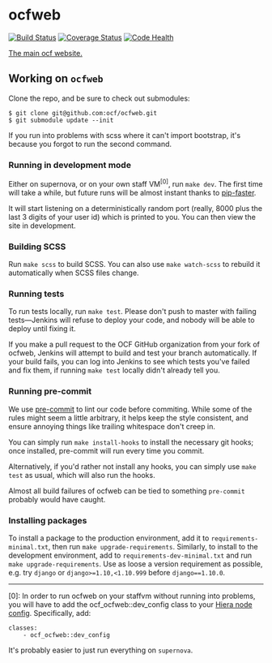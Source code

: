 ocfweb
==========
[![Build Status](https://jenkins.ocf.berkeley.edu/buildStatus/icon?job=ocfweb/master)](https://jenkins.ocf.berkeley.edu/job/ocfweb/job/master/)
[![Coverage Status](https://coveralls.io/repos/ocf/ocfweb/badge.svg?branch=HEAD&service=github)](https://coveralls.io/github/ocf/ocfweb?branch=HEAD)
[![Code Health](https://landscape.io/github/ocf/ocfweb/master/landscape.svg?style=flat)](https://landscape.io/github/ocf/ocfweb/master)

[The main ocf website.](https://www.ocf.berkeley.edu/)


## Working on `ocfweb`

Clone the repo, and be sure to check out submodules:

    $ git clone git@github.com:ocf/ocfweb.git
    $ git submodule update --init

If you run into problems with scss where it can't import bootstrap, it's
because you forgot to run the second command.


### Running in development mode

Either on supernova, or on your own staff VM<sup>[0]</sup>, run `make dev`.
The first time will take a while, but future runs will be almost instant
thanks to [pip-faster](https://github.com/Yelp/pip-faster).

It will start listening on a deterministically random port (really, 8000 plus
the last 3 digits of your user id) which is printed to you. You can then view
the site in development.


### Building SCSS

Run `make scss` to build SCSS. You can also use `make watch-scss` to rebuild it
automatically when SCSS files change.


### Running tests

To run tests locally, run `make test`. Please don't push to master with
failing tests—Jenkins will refuse to deploy your code, and nobody will be able
to deploy until fixing it.

If you make a pull request to the OCF GitHub organization from your fork of
ocfweb, Jenkins will attempt to build and test your branch automatically.
If your build fails, you can log into Jenkins to see which tests you've failed
and fix them, if running `make test` locally didn't already tell you.


### Running pre-commit

We use [pre-commit](http://pre-commit.com/) to lint our code before commiting.
While some of the rules might seem a little arbitrary, it helps keep the style
consistent, and ensure annoying things like trailing whitespace don't creep in.

You can simply run `make install-hooks` to install the necessary git hooks;
once installed, pre-commit will run every time you commit.

Alternatively, if you'd rather not install any hooks, you can simply use `make
test` as usual, which will also run the hooks.

Almost all build failures of ocfweb can be tied to something `pre-commit`
probably would have caught.


### Installing packages

To install a package to the production environment, add it to
`requirements-minimal.txt`, then run `make upgrade-requirements`. Similarly, to
install to the development environment, add to `requirements-dev-minimal.txt`
and run `make upgrade-requirements`. Use as loose a version requirement as
possible, e.g. try `django` or `django>=1.10,<1.10.999` before
`django==1.10.0`.


-----

[0]: In order to run ocfweb on your staffvm without running into problems,
you will have to add the ocf_ocfweb::dev_config class to your
[Hiera node config](https://github.com/ocf/puppet/tree/master/hieradata/nodes).
Specifically, add:

    classes:
        - ocf_ocfweb::dev_config

It's probably easier to just run everything on `supernova`.
